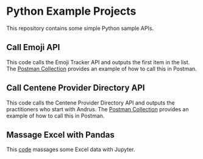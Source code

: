 # Python Example Projects

This repository contains some simple Python sample APIs.

## Call Emoji API
This code calls the Emoji Tracker API and outputs the first item in the list.
The [Postman Collection](./1_call_emoji_api/1_call_emoji_api.postman_collection.json) 
provides an example of how to call this in Postman.

## Call Centene Provider Directory API
This code calls the Centene Provider Directory API and outputs the practitioners who start with Andrus.
The [Postman Collection](./2_call_provider_directory/2_call_provider_directory.postman_collection.json) 
provides an example of how to call this in Postman.

## Massage Excel with Pandas
This [code](./3_jupyter_example/Jupyter.ipynb) massages some Excel data with Jupyter.